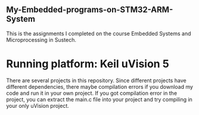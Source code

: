 ## My-Embedded-programs-on-STM32-ARM-System
This is the assignments I completed on the course Embedded Systems and Microprocessing in Sustech.  
# Running platform: Keil uVision 5  
There are several projects in this repository. 
Since different projects have different dependencies, there maybe compilation errors if you download my code and run it in your own project. 
If you got compilation error in the project, you can extract the main.c file into your project and try compiling in your only uVision project. 
